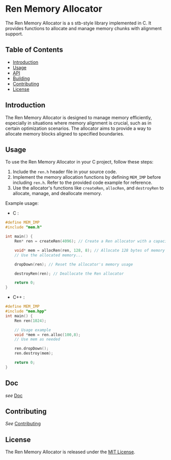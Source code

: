 # Ren Memory Allocator

The Ren Memory Allocator is a s
stb-style library implemented in C. It provides functions to allocate and manage memory chunks with alignment support.

## Table of Contents

- [Introduction](#introduction)
- [Usage](#usage)
- [API](#api)
- [Building](#building)
- [Contributing](#contributing)
- [License](#license)

## Introduction

The Ren Memory Allocator is designed to manage memory efficiently, especially in situations where memory alignment is crucial, such as in certain optimization scenarios. The allocator aims to provide a way to allocate memory blocks aligned to specified boundaries.

## Usage

To use the Ren Memory Allocator in your C project, follow these steps:

1. Include the `ren.h` header file in your source code.
2. Implement the memory allocation functions by defining `MEM_IMP` before including `ren.h`. Refer to the provided code example for reference.
3. Use the allocator's functions like `createRen`, `allocRen`, and `destroyRen` to allocate, manage, and deallocate memory.

Example usage:
- C :

```c
#define MEM_IMP
#include "mem.h"

int main() {
    Ren* ren = createRen(4096); // Create a Ren allocator with a capacity of 4096 bytes

    void* mem = allocRen(ren, 128, 8); // Allocate 128 bytes of memory aligned to 8 bytes
    // Use the allocated memory...

    dropDown(ren); // Reset the allocator's memory usage

    destroyRen(ren); // Deallocate the Ren allocator

    return 0;
}
```
- C++ :
```cpp
#define MEM_IMP
#include "mem.hpp"
int main() {
    Ren ren(1024);

    // Usage example
    void *mem = ren.alloc(100,8);
    // Use mem as needed

    ren.dropDown();
    ren.destroy(mem);

    return 0;
}
```
## Doc
*see* [Doc](https://github.com/yuI4140/Arenas/Doc.md)
## Contributing
*See* [Contributing](https://github.com/yuI4140/Arenas/Contributing.md)
## License
The Ren Memory Allocator is released under the [MIT License](LICENSE).
